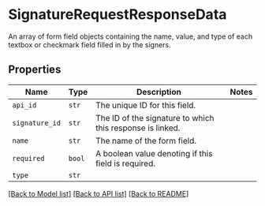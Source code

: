 # SignatureRequestResponseData

An array of form field objects containing the name, value, and type of each textbox or checkmark field filled in by the signers.

## Properties

| Name | Type | Description | Notes |
| ---- | ---- | ----------- | ----- |
| `api_id` | ```str``` |  The unique ID for this field.  |  |
| `signature_id` | ```str``` |  The ID of the signature to which this response is linked.  |  |
| `name` | ```str``` |  The name of the form field.  |  |
| `required` | ```bool``` |  A boolean value denoting if this field is required.  |  |
| `type` | ```str``` |    |  |


[[Back to Model list]](../README.md#documentation-for-models) [[Back to API list]](../README.md#documentation-for-api-endpoints) [[Back to README]](../README.md)


